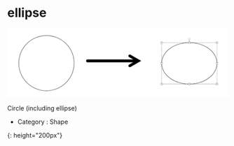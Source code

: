 
# ellipse 

![Component-Circle][ellipse-01]

Circle (including ellipse)

- Category : Shape

[ellipse-01]: ../images/ellipse-01.png
{: height="200px"}
